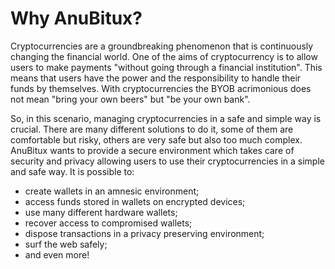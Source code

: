 # Why AnuBitux?

Cryptocurrencies are a groundbreaking phenomenon that is continuously changing the financial world.  One of the aims of cryptocurrency is to allow users to make payments "without going through a financial institution". This means that users have the power and the responsibility to handle their funds by themselves. With cryptocurrencies the BYOB acrimonious does not mean "bring your own beers" but "be your own bank".

So, in this scenario, managing cryptocurrencies in a safe and simple way is crucial. There are many different solutions to do it, some of them are comfortable but risky, others are very safe but also too much complex. AnuBitux wants to provide a secure environment which takes care of security and privacy allowing users to use their cryptocurrencies in a simple and safe way. It is possible to:

* create wallets in an amnesic environment;
* access funds stored in wallets on encrypted devices;
* use many different hardware wallets;
* recover access to compromised wallets;
* dispose transactions in a privacy preserving environment;
* surf the web safely;
* and even more!
